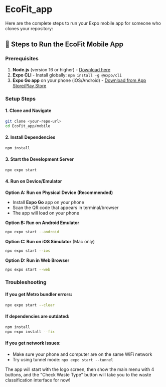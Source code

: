 # EcoFit_app
Here are the complete steps to run your Expo mobile app for someone who clones your repository:

## 📱 **Steps to Run the EcoFit Mobile App**

### **Prerequisites**
1. **Node.js** (version 16 or higher) - [Download here](https://nodejs.org/)
2. **Expo CLI** - Install globally: `npm install -g @expo/cli`
3. **Expo Go app** on your phone (iOS/Android) - [Download from App Store/Play Store](https://expo.dev/client)

### **Setup Steps**

#### **1. Clone and Navigate**
```bash
git clone <your-repo-url>
cd EcoFit_app/mobile
```

#### **2. Install Dependencies**
```bash
npm install
```

#### **3. Start the Development Server**
```bash
npx expo start
```

#### **4. Run on Device/Emulator**

**Option A: Run on Physical Device (Recommended)**
- Install **Expo Go** app on your phone
- Scan the QR code that appears in terminal/browser
- The app will load on your phone

**Option B: Run on Android Emulator**
```bash
npx expo start --android
```

**Option C: Run on iOS Simulator** (Mac only)
```bash
npx expo start --ios
```

**Option D: Run in Web Browser**
```bash
npx expo start --web
```

### **Troubleshooting**

#### **If you get Metro bundler errors:**
```bash
npx expo start --clear
```

#### **If dependencies are outdated:**
```bash
npm install
npx expo install --fix
```

#### **If you get network issues:**
- Make sure your phone and computer are on the same WiFi network
- Try using tunnel mode: `npx expo start --tunnel`


The app will start with the logo screen, then show the main menu with 4 buttons, and the "Check Waste Type" button will take you to the waste classification interface for now!


